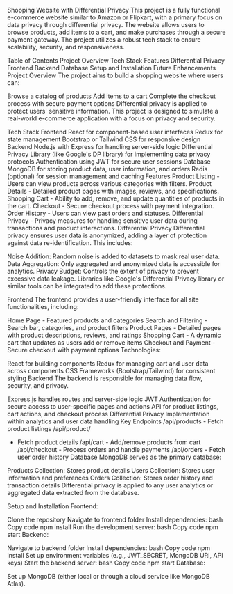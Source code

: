 Shopping Website with Differential Privacy
This project is a fully functional e-commerce website similar to Amazon or Flipkart, with a primary focus on data privacy through differential privacy. The website allows users to browse products, add items to a cart, and make purchases through a secure payment gateway. The project utilizes a robust tech stack to ensure scalability, security, and responsiveness.

Table of Contents
Project Overview
Tech Stack
Features
Differential Privacy
Frontend
Backend
Database
Setup and Installation
Future Enhancements
Project Overview
The project aims to build a shopping website where users can:

Browse a catalog of products
Add items to a cart
Complete the checkout process with secure payment options
Differential privacy is applied to protect users' sensitive information. This project is designed to simulate a real-world e-commerce application with a focus on privacy and security.

Tech Stack
Frontend
React for component-based user interfaces
Redux for state management
Bootstrap or Tailwind CSS for responsive design
Backend
Node.js with Express for handling server-side logic
Differential Privacy Library (like Google's DP library) for implementing data privacy protocols
Authentication using JWT for secure user sessions
Database
MongoDB for storing product data, user information, and orders
Redis (optional) for session management and caching
Features
Product Listing - Users can view products across various categories with filters.
Product Details - Detailed product pages with images, reviews, and specifications.
Shopping Cart - Ability to add, remove, and update quantities of products in the cart.
Checkout - Secure checkout process with payment integration.
Order History - Users can view past orders and statuses.
Differential Privacy - Privacy measures for handling sensitive user data during transactions and product interactions.
Differential Privacy
Differential privacy ensures user data is anonymized, adding a layer of protection against data re-identification. This includes:

Noise Addition: Random noise is added to datasets to mask real user data.
Data Aggregation: Only aggregated and anonymized data is accessible for analytics.
Privacy Budget: Controls the extent of privacy to prevent excessive data leakage.
Libraries like Google's Differential Privacy library or similar tools can be integrated to add these protections.

Frontend
The frontend provides a user-friendly interface for all site functionalities, including:

Home Page - Featured products and categories
Search and Filtering - Search bar, categories, and product filters
Product Pages - Detailed pages with product descriptions, reviews, and ratings
Shopping Cart - A dynamic cart that updates as users add or remove items
Checkout and Payment - Secure checkout with payment options
Technologies:

React for building components
Redux for managing cart and user data across components
CSS Frameworks (Bootstrap/Tailwind) for consistent styling
Backend
The backend is responsible for managing data flow, security, and privacy.

Express.js handles routes and server-side logic
JWT Authentication for secure access to user-specific pages and actions
API for product listings, cart actions, and checkout process
Differential Privacy Implementation within analytics and user data handling
Key Endpoints
/api/products - Fetch product listings
/api/product/
- Fetch product details
/api/cart - Add/remove products from cart
/api/checkout - Process orders and handle payments
/api/orders - Fetch user order history
Database
MongoDB serves as the primary database:

Products Collection: Stores product details
Users Collection: Stores user information and preferences
Orders Collection: Stores order history and transaction details
Differential privacy is applied to any user analytics or aggregated data extracted from the database.

Setup and Installation
Frontend:

Clone the repository
Navigate to frontend folder
Install dependencies:
bash
Copy code
npm install
Run the development server:
bash
Copy code
npm start
Backend:

Navigate to backend folder
Install dependencies:
bash
Copy code
npm install
Set up environment variables (e.g., JWT_SECRET, MongoDB URI, API keys)
Start the backend server:
bash
Copy code
npm start
Database:

Set up MongoDB (either local or through a cloud service like MongoDB Atlas).
